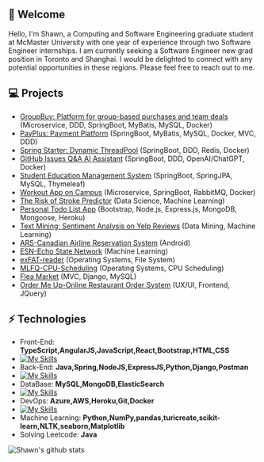 <h2> 🤖 Welcome</h2>

Hello, I'm Shawn, a Computing and Software Engineering graduate student at McMaster University with one year of experience through two Software Engineer internships. I am currently seeking a Software Engineer new grad position in Toronto and Shanghai. I would be delighted to connect with any potential opportunities in these regions. Please feel free to reach out to me.

## 💻 Projects
* [GroupBuy: Platform for group-based purchases and team deals](https://github.com/Makiato1999/GroupBuy) (Microservice, DDD, SpringBoot, MyBatis, MySQL, Docker)
* [PayPlus: Payment Platform](https://github.com/Makiato1999/PayPlus) (SpringBoot, MyBatis, MySQL, Docker, MVC, DDD)
* [Spring Starter: Dynamic ThreadPool](https://github.com/Makiato1999/Dynamic-ThreadPool) (SpringBoot, DDD, Redis, Docker)
* [GitHub Issues Q&A AI Assistant](https://github.com/Makiato1999/ChatBot-api) (SpringBoot, DDD, OpenAI/ChatGPT, Docker)
* [Student Education Management System](https://github.com/Makiato1999/EduManageSystem) (SpringBoot, SpringJPA, MySQL, Thymeleaf)
* [Workout App on Campus](https://github.com/Makiato1999/MacRun-MicroService) (Microservice, SpringBoot, RabbitMQ, Docker)
* [The Risk of Stroke Predictor](https://github.com/Makiato1999/StrokePredict-DataScience) (Data Science, Machine Learning)
* [Personal Todo List App](https://github.com/Makiato1999/Todo-List-Warehouse) (Bootstrap, Node.js, Express.js, MongoDB, Mongoose, Heroku) 
* [Text Mining: Sentiment Analysis on Yelp Reviews](https://github.com/Makiato1999/COMP4710_Yelp) (Data Mining, Machine Learning)
* [ARS-Canadian Airline Reservation System](https://github.com/Makiato1999/ARS) (Android)
* [ESN-Echo State Network](https://github.com/Makiato1999/ESN-echo-state-network) (Machine Learning)
* [exFAT-reader](https://github.com/Makiato1999/exFAT-reader) (Operating Systems, File System)
* [MLFQ-CPU-Scheduling](https://github.com/Makiato1999/MLFQ-CPU-Scheduling) (Operating Systems, CPU Scheduling)
* [Flea Market](https://github.com/Makiato1999/FleaMarket) (MVC, Django, MySQL)
* [Order Me Up-Online Restaurant Order System](https://github.com/Makiato1999/COMP3020-Group24) (UX/UI, Frontend, JQuery)

## ⚡ Technologies 
- Front-End: **TypeScript,AngularJS,JavaScript,React,Bootstrap,HTML,CSS**
- [![My Skills](https://skillicons.dev/icons?i=ts,angular,js,react,bootstrap,html,css)](https://skillicons.dev)
- Back-End: **Java,Spring,NodeJS,ExpressJS,Python,Django,Postman**
- [![My Skills](https://skillicons.dev/icons?i=java,spring,nodejs,express,py,django,postman)](https://skillicons.dev)
- DataBase: **MySQL,MongoDB,ElasticSearch**
- [![My Skills](https://skillicons.dev/icons?i=mysql,mongodb,elasticsearch)](https://skillicons.dev)
- DevOps: **Azure,AWS,Heroku,Git,Docker**
- [![My Skills](https://skillicons.dev/icons?i=azure,aws,heroku,git,docker)](https://skillicons.dev)
- Machine Learning: **Python,NumPy,pandas,turicreate,scikit-learn,NLTK,seaborn,Matplotlib**
- Solving Leetcode: **Java**

![Shawn's github stats](https://github-readme-stats-git-masterrstaa-rickstaa.vercel.app/api?username=Makiato1999&hide=["issues"]&show_icons=true)
